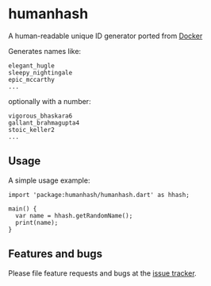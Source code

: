 # humanhash

A human-readable unique ID generator ported from [Docker][docker]

Generates names like:

```
elegant_hugle
sleepy_nightingale
epic_mccarthy
...
```

optionally with a number:

```
vigorous_bhaskara6
gallant_brahmagupta4
stoic_keller2
...
```


## Usage

A simple usage example:

    import 'package:humanhash/humanhash.dart' as hhash;

    main() {
      var name = hhash.getRandomName();
      print(name);
    }

## Features and bugs

Please file feature requests and bugs at the [issue tracker][tracker].

[docker]: https://github.com/docker/docker/blob/master/pkg/namesgenerator/names-generator.go
[tracker]: http://github.com/johnpryan/humanhash-dart/issues
